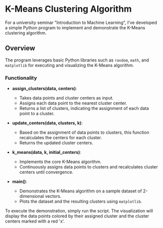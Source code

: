 # K-Means Clustering Algorithm

For a university seminar "Introduction to Machine Learning", I've developed a simple Python program to implement and demonstrate the K-Means clustering algorithm.

## Overview

The program leverages basic Python libraries such as `random`, `math`, and `matplotlib` for executing and visualizing the K-Means algorithm.

### Functionality

- **assign_clusters(data, centers)**:
   * Takes data points and cluster centers as input.
   * Assigns each data point to the nearest cluster center.
   * Returns a list of clusters, indicating the assignment of each data point to a cluster.

- **update_centers(data, clusters, k)**:
   * Based on the assignment of data points to clusters, this function recalculates the centers for each cluster.
   * Returns the updated cluster centers.

- **k_means(data, k, initial_centers)**:
   * Implements the core K-Means algorithm.
   * Continuously assigns data points to clusters and recalculates cluster centers until convergence.

- **main()**:
   * Demonstrates the K-Means algorithm on a sample dataset of 2-dimensional vectors.
   * Plots the dataset and the resulting clusters using `matplotlib`.

To execute the demonstration, simply run the script. The visualization will display the data points colored by their assigned cluster and the cluster centers marked with a red 'x'.
